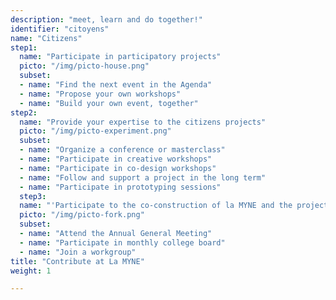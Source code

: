 ```yaml
---
description: "meet, learn and do together!"
identifier: "citoyens"
name: "Citizens"
step1:
  name: "Participate in participatory projects"
  picto: "/img/picto-house.png"
  subset:
  - name: "Find the next event in the Agenda"
  - name: "Propose your own workshops"
  - name: "Build your own event, together"
step2:
  name: "Provide your expertise to the citizens projects"
  picto: "/img/picto-experiment.png"
  subset:
  - name: "Organize a conference or masterclass"
  - name: "Participate in creative workshops"
  - name: "Participate in co-design workshops"
  - name: "Follow and support a project in the long term"
  - name: "Participate in prototyping sessions"
  step3:
  name: "'Participate to the co-construction of la MYNE and the projects'"
  picto: "/img/picto-fork.png"
  subset:
  - name: "Attend the Annual General Meeting"
  - name: "Participate in monthly college board"
  - name: "Join a workgroup"
title: "Contribute at La MYNE"
weight: 1

---
```

